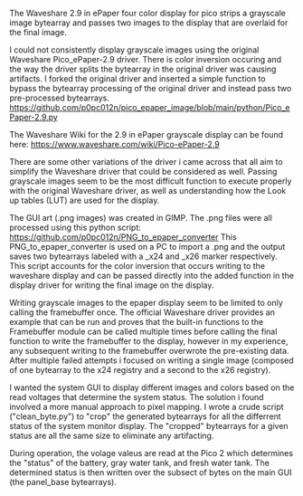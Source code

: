 The Waveshare 2.9 in ePaper four color display for pico strips a grayscale image bytearray and passes two images to the display that are overlaid for the final image.

I could not consistently display grayscale images using the original Waveshare Pico_ePaper-2.9 driver. There is color inversion occuring and the way the driver splits the bytearray in the original driver was causing artifacts. I forked the original driver and inserted a simple function to bypass the bytearray processing of the original driver and instead pass two pre-processed bytearrays. https://github.com/p0pc012n/pico_epaper_image/blob/main/python/Pico_ePaper-2.9.py

The Waveshare Wiki for the 2.9 in ePaper grayscale display can be found here: https://www.waveshare.com/wiki/Pico-ePaper-2.9

There are some other variations of the driver i came across that all aim to simplify the Waveshare driver that could be considered as well. Passing grayscale images seem to be the most difficult function to execute properly with the original Waveshare driver, as well as understanding how the Look up tables (LUT) are used for the display.

The GUI art (.png images) was created in GIMP. The .png files were all processed using this python script: https://github.com/p0pc012n/PNG_to_epaper_converter
This PNG_to_epaper_converter is used on a PC to import a .png and the output saves two bytearrays labeled with a _x24 and _x26 marker respectively. This script accounts for the color inversion that occurs writing to the waveshare display and can be passed directly into the added function in the display driver for writing the final image on the display.

Writing grayscale images to the epaper display seem to be limited to only calling the framebuffer once. The official Waveshare driver provides an example that can be run and proves that the built-in functions to the Framebuffer module can be called multiple times before calling the final function to write the framebuffer to the display, however in my experience, any subsequent writing to the framebuffer overwrote the pre-existing data. After multiple failed attempts i focused on writing a single image (composed of one bytearray to the x24 registry and a second to the x26 registry).

I wanted the system GUI to display different images and colors based on the read voltages that determine the system status. The solution i found involved a more manual approach to pixel mapping. I wrote a crude script ("clean_byte.py") to "crop" the generated bytearrays for all the differrent status of the system monitor display. The "cropped" bytearrays for a given status are all the same size to eliminate any artifacting.

During operation, the volage valeus are read at the Pico 2 which determines the "status" of the battery, gray water tank, and fresh water tank. The determined status is then written over the subsect of bytes on the main GUI (the panel_base bytearrays).